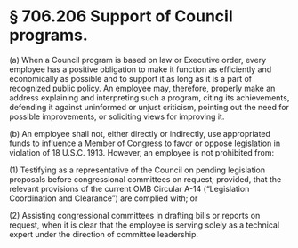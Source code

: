 # § 706.206   Support of Council programs.

(a) When a Council program is based on law or Executive order, every employee has a positive obligation to make it function as efficiently and economically as possible and to support it as long as it is a part of recognized public policy. An employee may, therefore, properly make an address explaining and interpreting such a program, citing its achievements, defending it against uninformed or unjust criticism, pointing out the need for possible improvements, or soliciting views for improving it. 


(b) An employee shall not, either directly or indirectly, use appropriated funds to influence a Member of Congress to favor or oppose legislation in violation of 18 U.S.C. 1913. However, an employee is not prohibited from: 


(1) Testifying as a representative of the Council on pending legislation proposals before congressional committees on request; provided, that the relevant provisions of the current OMB Circular A-14 (“Legislation Coordination and Clearance”) are complied with; or 


(2) Assisting congressional committees in drafting bills or reports on request, when it is clear that the employee is serving solely as a technical expert under the direction of committee leadership. 




